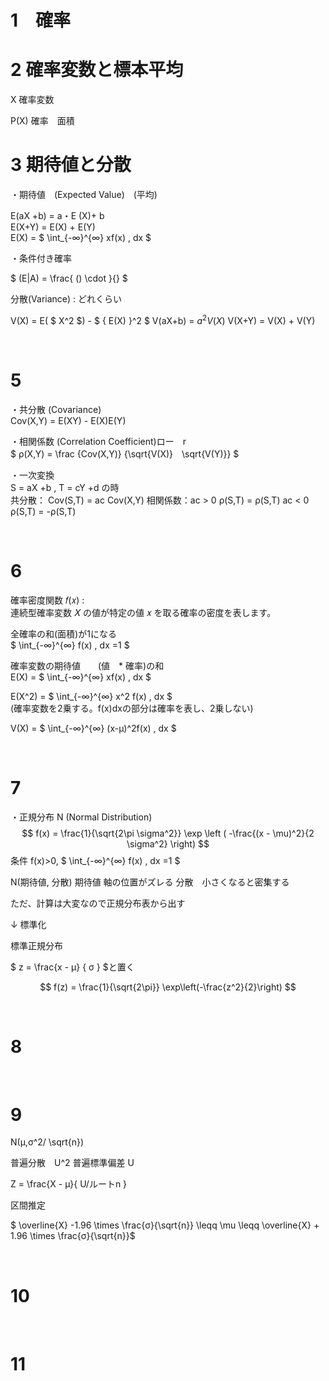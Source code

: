 # 1　確率

# 2 確率変数と標本平均

X 確率変数

P(X) 確率　面積

# 3 期待値と分散

・期待値　(Expected Value)　(平均)  

E(aX +b) = a・E (X)+ b  
E(X+Y) = E(X) + E(Y)   
E(X) = $ \int_{-∞}^{∞} xf(x) \, dx $  


・条件付き確率

$ (E|A) = \frac{ () \cdot  }{}  $ 



分散(Variance) : どれくらい

V(X) = E( $ X^2 $) - $ \{  E(X) \}^2 $
V(aX+b) = $a^2 V(X)$
V(X+Y) = V(X) + V(Y)



<br>

# 5

・共分散 (Covariance)  
Cov(X,Y) = E(XY) - E(X)E(Y)

・相関係数 (Correlation Coefficient)ロー　r　　   
$  ρ(X,Y) = \frac {Cov(X,Y)} {\sqrt{V(X)}　\sqrt{V(Y)}} $

・一次変換  
S = aX +b  , T = cY +d の時   
共分散： Cov(S,T) = ac Cov(X,Y)
相関係数：ac > 0 ρ(S,T) = ρ(S,T) 
        ac < 0 ρ(S,T) = -ρ(S,T) 


<br>

# 6

確率密度関数 𝑓(𝑥)  :  
連続型確率変数 𝑋 の値が特定の値 𝑥 を取る確率の密度を表します。

全確率の和(面積)が1になる  
$ \int_{-∞}^{∞} f(x) \, dx =1 $


確率変数の期待値　　(値　* 確率)の和  
E(X) = $ \int_{-∞}^{∞} xf(x) \, dx $

E(X^2) =  $ \int_{-∞}^{∞} x^2 f(x) \, dx $  
(確率変数を2乗する。f(x)dxの部分は確率を表し、2乗しない)

V(X) = $ \int_{-∞}^{∞} (x-μ)^2f(x) \, dx $

<br>

# 7

・正規分布 N (Normal Distribution)
$$
f(x) = \frac{1}{\sqrt{2\pi \sigma^2}}   \exp \left ( -\frac{(x - \mu)^2}{2 \sigma^2} \right) 
$$
条件 f(x)>0,
$ \int_{-∞}^{∞} f(x) \, dx =1 $

N(期待値, 分散)
期待値 軸の位置がズレる
分散　小さくなると密集する

ただ、計算は大変なので正規分布表から出す


↓ 標準化

標準正規分布

$ z = \frac{x - μ} { σ } $と置く

$$
f(z) = \frac{1}{\sqrt{2\pi}} \exp\left(-\frac{z^2}{2}\right)
$$

<br>

# 8




<br>

# 9


N(μ,σ^2/ \sqrt{n})

普遍分散　U^2
普遍標準偏差 U

Z = \frac{X - μ}{ U/ルートn }


区間推定

$ \overline{X} -1.96 \times \frac{σ}{\sqrt{n}}  \leqq \mu  \leqq \overline{X} + 1.96 \times \frac{σ}{\sqrt{n}}$

<br>

# 10

<br>

# 11

<br>
